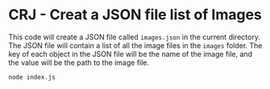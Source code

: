 # CRJ - Creat a JSON file list of Images

This code will create a JSON file called `images.json` in the current directory. The JSON file will contain a list of all the image files in the `images` folder. The key of each object in the JSON file will be the name of the image file, and the value will be the path to the image file.

```sh
node index.js
```
